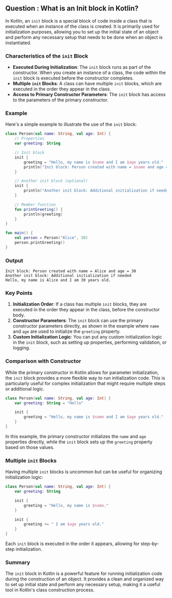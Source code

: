 
## Question : What is an Init block in Kotlin?


In Kotlin, an `init` block is a special block of code inside a class that is executed when an instance of the class is created. It is primarily used for initialization purposes, allowing you to set up the initial state of an object and perform any necessary setup that needs to be done when an object is instantiated.

### Characteristics of the `init` Block

- **Executed During Initialization**: The `init` block runs as part of the constructor. When you create an instance of a class, the code within the `init` block is executed before the constructor completes.
- **Multiple `init` Blocks**: A class can have multiple `init` blocks, which are executed in the order they appear in the class.
- **Access to Primary Constructor Parameters**: The `init` block has access to the parameters of the primary constructor.

### Example

Here's a simple example to illustrate the use of the `init` block:

```kotlin
class Person(val name: String, val age: Int) {
    // Properties
    var greeting: String

    // Init block
    init {
        greeting = "Hello, my name is $name and I am $age years old."
        println("Init block: Person created with name = $name and age = $age")
    }

    // Another init block (optional)
    init {
        println("Another init block: Additional initialization if needed")
    }

    // Member function
    fun printGreeting() {
        println(greeting)
    }
}

fun main() {
    val person = Person("Alice", 30)
    person.printGreeting()
}
```

### Output

```
Init block: Person created with name = Alice and age = 30
Another init block: Additional initialization if needed
Hello, my name is Alice and I am 30 years old.
```

### Key Points

1. **Initialization Order**: If a class has multiple `init` blocks, they are executed in the order they appear in the class, before the constructor body.
2. **Constructor Parameters**: The `init` block can use the primary constructor parameters directly, as shown in the example where `name` and `age` are used to initialize the `greeting` property.
3. **Custom Initialization Logic**: You can put any custom initialization logic in the `init` block, such as setting up properties, performing validation, or logging.

### Comparison with Constructor

While the primary constructor in Kotlin allows for parameter initialization, the `init` block provides a more flexible way to run initialization code. This is particularly useful for complex initialization that might require multiple steps or additional logic.

```kotlin
class Person(val name: String, val age: Int) {
    var greeting: String = "Hello"

    init {
        greeting = "Hello, my name is $name and I am $age years old."
    }
}
```

In this example, the primary constructor initializes the `name` and `age` properties directly, while the `init` block sets up the `greeting` property based on those values.

### Multiple `init` Blocks

Having multiple `init` blocks is uncommon but can be useful for organizing initialization logic:

```kotlin
class Person(val name: String, val age: Int) {
    var greeting: String

    init {
        greeting = "Hello, my name is $name."
    }

    init {
        greeting += " I am $age years old."
    }
}
```

Each `init` block is executed in the order it appears, allowing for step-by-step initialization.

### Summary

The `init` block in Kotlin is a powerful feature for running initialization code during the construction of an object. It provides a clean and organized way to set up initial state and perform any necessary setup, making it a useful tool in Kotlin's class construction process.